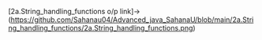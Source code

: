 [2a.String_handling_functions o/p link]->(https://github.com/Sahanau04/Advanced_java_SahanaU/blob/main/2a.String_handling_functions/2a.String_handling_functions.png)
